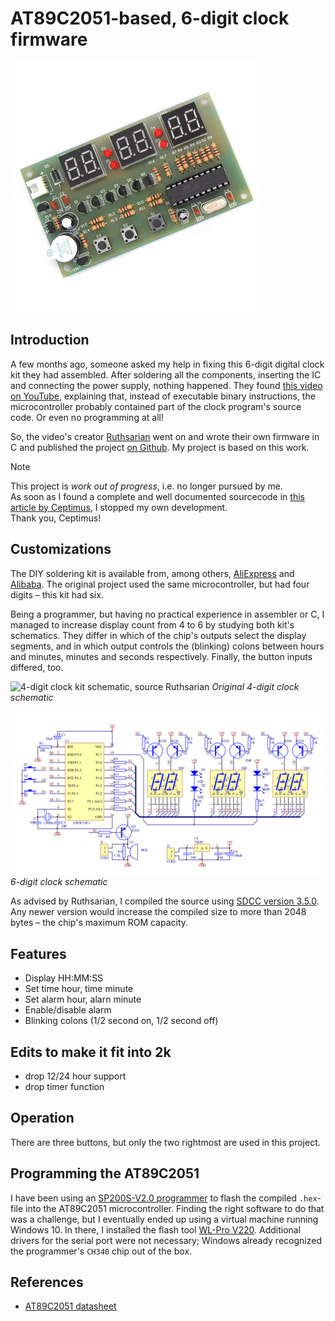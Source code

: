 # AT89C2051-based, 6-digit clock firmware

![Image of assembled kit, source Alibaba](docs/Hc0b8935c95d342c58605cff0d9320548S.jpg)

## Introduction

A few months ago, someone asked my help in fixing this 6-digit digital clock kit
they had assembled. After soldering all the components, inserting the IC and
connecting the power supply, nothing happened. They found
[this video on YouTube](https://www.youtube.com/watch?v=OIdR2x1GxLo), explaining
that, instead of executable binary instructions, the microcontroller probably
contained part of the clock program's source code. Or even no programming at all!

So, the video's creator [Ruthsarian](https://github.com/ruthsarian) went on and
wrote their own firmware in C and published the project
[on Github](https://github.com/ruthsarian/at89c2051_clock). My project is
based on this work.

> [!NOTE]
> This project is *work out of progress*, i.e. no longer pursued by me.  
> As soon as I found a complete and well documented sourcecode in
> [this article by Ceptimus][434], I stopped my own development.  
> Thank you, Ceptimus!

## Customizations

The DIY soldering kit is available from, among others, [AliExpress][522] and
[Alibaba][523]. The original project used the same microcontroller, but had four
digits &ndash; this kit had six.

Being a programmer, but having no practical experience in assembler or C, I
managed to increase display count from 4 to 6 by studying both kit's schematics.
They differ in which of the chip's outputs select the display segments, and in
which output controls the (blinking) colons between hours and minutes, minutes
and seconds respectively. Finally, the button inputs differed, too.

![4-digit clock kit schematic, source Ruthsarian](docs/schematic.jpg)
*Original 4-digit clock schematic*

![6-digit clock kit schematic, source AliExpress](docs/2042_11.png)
*6-digit clock schematic*

As advised by Ruthsarian, I compiled the source using [SDCC version 3.5.0][457].
Any newer version would increase the compiled size to more than 2048 bytes &ndash;
the chip's maximum ROM capacity.

## Features

- Display HH:MM:SS
- Set time hour, time minute
- Set alarm hour, alarn minute
- Enable/disable alarm
- Blinking colons (1/2 second on, 1/2 second off)

## Edits to make it fit into 2k

- drop 12/24 hour support
- drop timer function

## Operation

There are three buttons, but only the two rightmost are used in this project.

## Programming the AT89C2051

I have been using an [SP200S-V2.0 programmer][144] to flash the compiled `.hex`-file
into the AT89C2051 microcontroller. Finding the right software to do that was a
challenge, but I eventually ended up using a virtual machine running Windows 10.
In there, I installed the flash tool [WL-Pro V220][633]. Additional drivers for
the serial port were not necessary; Windows already recognized the programmer's
`CH340` chip out of the box.

## References

- [AT89C2051 datasheet][844]

[144]: https://aliexpress.com/item/1005005921400025.html
[434]: https://ceptimus.co.uk/index.php/2024/01/22/3-button-at89c2051-clock-kits/
[457]: https://sourceforge.net/projects/sdcc/files/sdcc/3.5.0/
[522]: https://aliexpress.com/item/1005001671051111.html
[523]: https://www.alibaba.com/suppliersubdomainalibabacom/product-detail/I-1600154086618.html
[633]: https://w.electrodragon.com/w/USB-TTL_Programmer
[844]: https://ww1.microchip.com/downloads/en/DeviceDoc/doc0368.pdf
